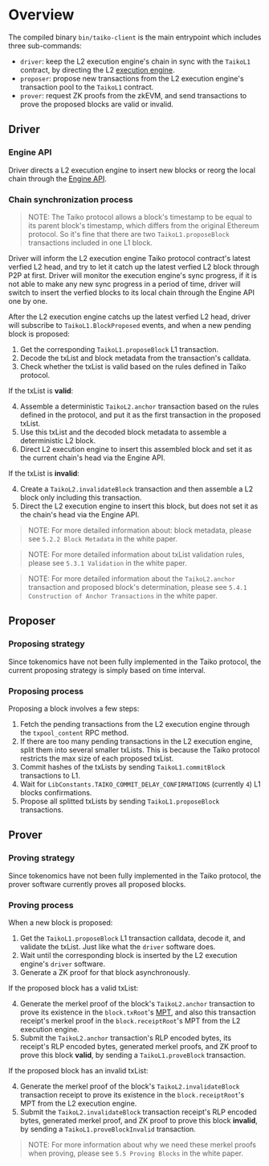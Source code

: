 # Overview

The compiled binary `bin/taiko-client` is the main entrypoint which includes three sub-commands:

- `driver`: keep the L2 execution engine's chain in sync with the `TaikoL1` contract, by directing the L2 [execution engine](https://ethereum.org/en/glossary/#execution-client).
- `proposer`: propose new transactions from the L2 execution engine's transaction pool to the `TaikoL1` contract.
- `prover`: request ZK proofs from the zkEVM, and send transactions to prove the proposed blocks are valid or invalid.

## Driver

### Engine API

Driver directs a L2 execution engine to insert new blocks or reorg the local chain through the [Engine API](https://github.com/ethereum/execution-apis/blob/main/src/engine/specification.md).

### Chain synchronization process

> NOTE: The Taiko protocol allows a block's timestamp to be equal to its parent block's timestamp, which differs from the original Ethereum protocol. So it's fine that there are two `TaikoL1.proposeBlock` transactions included in one L1 block.

Driver will inform the L2 execution engine Taiko protocol contract's latest verfied L2 head, and try to let it catch up the latest verfied L2 block through P2P at first. Driver will monitor the execution engine's sync progress, if it is not able to make any new sync progress in a period of time, driver will switch to insert the verfied blocks to its local chain through the Engine API one by one.

After the L2 execution engine catchs up the latest verfied L2 head, driver will subscribe to `TaikoL1.BlockProposed` events, and when a new pending block is proposed:

1. Get the corresponding `TaikoL1.proposeBlock` L1 transaction.
2. Decode the txList and block metadata from the transaction's calldata.
3. Check whether the txList is valid based on the rules defined in Taiko protocol.

If the txList is **valid**:

4. Assemble a deterministic `TaikoL2.anchor` transaction based on the rules defined in the protocol, and put it as the first transaction in the proposed txList.
5. Use this txList and the decoded block metadata to assemble a deterministic L2 block.
6. Direct L2 execution engine to insert this assembled block and set it as the current chain's head via the Engine API.

If the txList is **invalid**:

4. Create a `TaikoL2.invalidateBlock` transaction and then assemble a L2 block only including this transaction.
5. Direct the L2 execution engine to insert this block, but does not set it as the chain's head via the Engine API.

> NOTE: For more detailed information about: block metadata, please see `5.2.2 Block Metadata` in the white paper.

> NOTE: For more detailed information about txList validation rules, please see `5.3.1 Validation` in the white paper.

> NOTE: For more detailed information about the `TaikoL2.anchor` transaction and proposed block's determination, please see `5.4.1 Construction of Anchor Transactions` in the white paper.

## Proposer

### Proposing strategy

Since tokenomics have not been fully implemented in the Taiko protocol, the current proposing strategy is simply based on time interval.

### Proposing process

Proposing a block involves a few steps:

1. Fetch the pending transactions from the L2 execution engine through the `txpool_content` RPC method.
2. If there are too many pending transactions in the L2 execution engine, split them into several smaller txLists. This is because the Taiko protocol restricts the max size of each proposed txList.
3. Commit hashes of the txLists by sending `TaikoL1.commitBlock` transactions to L1.
4. Wait for `LibConstants.TAIKO_COMMIT_DELAY_CONFIRMATIONS` (currently `4`) L1 blocks confirmations.
5. Propose all splitted txLists by sending `TaikoL1.proposeBlock` transactions.

## Prover

### Proving strategy

Since tokenomics have not been fully implemented in the Taiko protocol, the prover software currently proves all proposed blocks.

### Proving process

When a new block is proposed:

1. Get the `TaikoL1.proposeBlock` L1 transaction calldata, decode it, and validate the txList. Just like what the `driver` software does.
2. Wait until the corresponding block is inserted by the L2 execution engine's `driver` software.
3. Generate a ZK proof for that block asynchronously.

If the proposed block has a valid txList:

4. Generate the merkel proof of the block's `TaikoL2.anchor` transaction to prove its existence in the `block.txRoot`'s [MPT](https://ethereum.org/en/developers/docs/data-structures-and-encoding/patricia-merkle-trie/), and also this transaction receipt's merkel proof in the `block.receiptRoot`'s MPT from the L2 execution engine.
5. Submit the `TaikoL2.anchor` transaction's RLP encoded bytes, its receipt's RLP encoded bytes, generated merkel proofs, and ZK proof to prove this block **valid**, by sending a `TaikoL1.proveBlock` transaction.

If the proposed block has an invalid txList:

4. Generate the merkel proof of the block's `TaikoL2.invalidateBlock` transaction receipt to prove its existence in the `block.receiptRoot`'s MPT from the L2 execution engine.
5. Submit the `TaikoL2.invalidateBlock` transaction receipt's RLP encoded bytes, generated merkel proof, and ZK proof to prove this block **invalid**, by sending a `TaikoL1.proveBlockInvalid` transaction.

> NOTE: For more information about why we need these merkel proofs when proving, please see `5.5 Proving Blocks` in the white paper.
